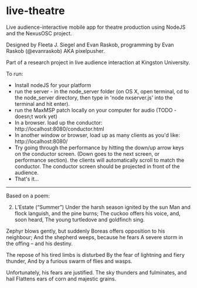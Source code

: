 live-theatre
============

Live audience-interactive mobile app for theatre production using NodeJS and the NexusOSC project.

Designed by Fleeta J. Siegel and Evan Raskob, programming by  Evan Raskob (@evanraskob) AKA pixelpusher.

Part of a research project in live audience interaction at Kingston University.

To run:

* Install nodeJS for your platform
* run the server - in the node_server folder (on OS X, open terminal, cd to the node_server directory, then type in 'node nxserver.js' into the terminal and hit enter).
* run the MaxMSP patch locally on your computer for audio (TODO - doesn;t work yet)
* In a browser. load up the conductor: http://localhost:8080/conductor.html
* In another window or browser, load up as many clients as you'd like: http://localhost:8080/
* Try going through the performance by hitting the down/up arrow keys on the conductor screen.  (Down goes to the next screen, or performance section).  the clients will automatically scroll to match the conductor.  The conductor screen should be projected in front of the audience.
* That's it... 


------------
Based on a poem:

2.    L’Estate (“Summer”)
Under the harsh season ignited by the sun
Man and flock languish, and the pine burns;
The cuckoo offers his voice, and, soon heard,
The young turtledove and goldfinch sing.

Zephyr  blows gently, but suddenly
Boreas  offers opposition to his neighbour;
And the shepherd weeps, because he fears
A severe storm in the offing – and his destiny.

The repose of his tired limbs is disturbed
By the fear of lightning and fiery thunder,
And by a furious swarm of flies and wasps.

Unfortunately, his fears are justified.
The sky thunders and fulminates, and hail
Flattens ears of corn and majestic grains. 
